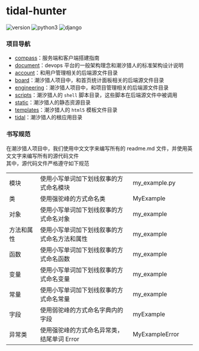 # tidal-hunter
![version](https://img.shields.io/badge/version-alpha_0.02-666699.svg)
![python3](https://img.shields.io/badge/python3-3.6.7-336699.svg)
![django](https://img.shields.io/badge/django-1.11.18-FF0033.svg)
  
  
### 项目导航
+ [compass](https://github.com/waitspring/tidal-hunter/blob/master/compass.md)：服务端和客户端搭建指南  
+ [document](https://github.com/waitspring/tidal-hunter/blob/master/document.md)：devops 平台的一般架构理念和潮汐猎人的标准架构设计说明
+ [account](https://github.com/waitspring/tidal-hunter/tree/master/account)：和用户管理相关的后端源文件目录
+ [board](https://github.com/waitspring/tidal-hunter/tree/master/board)：潮汐猎人项目中，和首页统计面板相关的后端源文件目录
+ [engineering](https://github.com/waitspring/tidal-hunter/tree/master/engineering)：潮汐猎人项目中，和项目管理相关的后端源文件目录
+ [scripts](https://github.com/waitspring/tidal-hunter/tree/master/scripts)：潮汐猎人的 `shell` 脚本目录，这些脚本在后端源文件中被调用
+ [static](https://github.com/waitspring/tidal-hunter/tree/master/static)：潮汐猎人的静态资源目录
+ [templates](https://github.com/waitspring/tidal-hunter/tree/master/templates)：潮汐猎人的 `html5` 模板文件目录
+ [tidal](https://github.com/waitspring/tidal-hunter/tree/master/tidal)：潮汐猎人的根应用目录
  

### 书写规范
在潮汐猎人项目中，我们使用中文文字来编写所有的 readme.md 文件，并使用英文文字来编写所有的源代码文件  
其中，源代码文件严格遵守如下规范  

   
<table>
    <tbody>
        <tr>
            <td width=150>模块</td>
            <td width=548>使用小写单词加下划线叙事的方式命名模块</td>
            <td width=200>my_example.py</td>
        </tr>
        <tr>
            <td width=150>类</td>
            <td width=548>使用强驼峰的方式命名类</td>
            <td width=200>MyExample</td>
        </tr>
        <tr>
            <td width=150>对象</td>
            <td width=548>使用小写单词加下划线叙事的方式命名对象</td>
            <td width=200>my_example</td>
        </tr>
        <tr>
            <td width=150>方法和属性</td>
            <td width=548>使用小写单词加下划线叙事的方式命名方法和属性</td>
            <td width=200>my_example</td>
        </tr>
        <tr>
            <td width=150>函数</td>
            <td width=548>使用小写单词加下划线叙事的方式命名函数</td>
            <td width=200>my_example</td>
        </tr>
        <tr>
            <td width=150>变量</td>
            <td width=548>使用小写单词加下划线叙事的方式命名变量</td>
            <td width=200>my_example</td>
        </tr>
        <tr>
            <td width=150>常量</td>
            <td width=548>使用小写单词加下划线叙事的方式命名常量</td>
            <td width=200>my_example</td>
        </tr>
        <tr>
            <td width=150>字段</td>
            <td width=548>使用弱驼峰的方式命名字典内的字段</td>
            <td width=200>myExample</td>
        </tr>
        <tr>
            <td width=150>异常类</td>
            <td width=548>使用强驼峰的方式命名异常类，结尾单词 Error</td>
            <td width=200>MyExampleError</td>
        </tr>
    </tbody>
</table>
   


